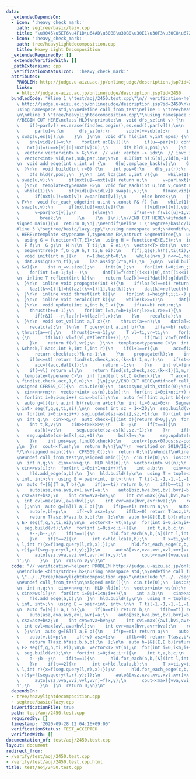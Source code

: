 ```yaml
---
data:
  _extendedDependsOn:
  - icon: ':heavy_check_mark:'
    path: segtree/basic/lazy.cpp
    title: "\u9045\u5EF6\u4F1D\u64AD\u30BB\u30B0\u30E1\u30F3\u30C8\u6728"
  - icon: ':heavy_check_mark:'
    path: tree/heavylightdecomposition.cpp
    title: Heavy Light Decomposition
  _extendedRequiredBy: []
  _extendedVerifiedWith: []
  _pathExtension: cpp
  _verificationStatusIcon: ':heavy_check_mark:'
  attributes:
    PROBLEM: http://judge.u-aizu.ac.jp/onlinejudge/description.jsp?id=2450
    links:
    - http://judge.u-aizu.ac.jp/onlinejudge/description.jsp?id=2450
  bundledCode: "#line 1 \"test/aoj/2450.test.cpp\"\n// verification-helper: PROBLEM\
    \ http://judge.u-aizu.ac.jp/onlinejudge/description.jsp?id=2450\n\n#include <bits/stdc++.h>\n\
    using namespace std;\n\n#define call_from_test\n#line 1 \"tree/heavylightdecomposition.cpp\"\
    \n\n#line 3 \"tree/heavylightdecomposition.cpp\"\nusing namespace std;\n#endif\n\
    //BEGIN CUT HERE\nclass HLD{\nprivate:\n  void dfs_sz(int v) {\n    auto &es=G[v];\n\
    \    if(~par[v]) es.erase(find(es.begin(),es.end(),par[v]));\n\n    for(int &u:es){\n\
    \      par[u]=v;\n      dfs_sz(u);\n      sub[v]+=sub[u];\n      if(sub[u]>sub[es[0]])\
    \ swap(u,es[0]);\n    }\n  }\n\n  void dfs_hld(int v,int &pos) {\n    vid[v]=pos++;\n\
    \    inv[vid[v]]=v;\n    for(int u:G[v]){\n      if(u==par[v]) continue;\n   \
    \   nxt[u]=(u==G[v][0]?nxt[v]:u);\n      dfs_hld(u,pos);\n    }\n  }\n\npublic:\n\
    \  vector< vector<int> > G;\n\n  // vid: vertex -> idx\n  // inv: idx -> vertex\n\
    \  vector<int> vid,nxt,sub,par,inv;\n\n  HLD(int n):G(n),vid(n,-1),nxt(n),sub(n,1),par(n,-1),inv(n){}\n\
    \n  void add_edge(int u,int v) {\n    G[u].emplace_back(v);\n    G[v].emplace_back(u);\n\
    \  }\n\n  void build(int r=0) {\n    int pos=0;\n    dfs_sz(r);\n    nxt[r]=r;\n\
    \    dfs_hld(r,pos);\n  }\n\n  int lca(int u,int v){\n    while(1){\n      if(vid[u]>vid[v])\
    \ swap(u,v);\n      if(nxt[u]==nxt[v]) return u;\n      v=par[nxt[v]];\n    }\n\
    \  }\n\n  template<typename F>\n  void for_each(int u,int v,const F& f) {\n  \
    \  while(1){\n      if(vid[u]>vid[v]) swap(u,v);\n      f(max(vid[nxt[v]],vid[u]),vid[v]+1);\n\
    \      if(nxt[u]!=nxt[v]) v=par[nxt[v]];\n      else break;\n    }\n  }\n\n  template<typename\
    \ F>\n  void for_each_edge(int u,int v,const F& f) {\n    while(1){\n      if(vid[u]>vid[v])\
    \ swap(u,v);\n      if(nxt[u]!=nxt[v]){\n        f(vid[nxt[v]],vid[v]+1);\n  \
    \      v=par[nxt[v]];\n      }else{\n        if(u!=v) f(vid[u]+1,vid[v]+1);\n\
    \        break;\n      }\n    }\n  }\n};\n//END CUT HERE\n#ifndef call_from_test\n\
    signed main(){\n  return 0;\n};\n#endif\n#line 1 \"segtree/basic/lazy.cpp\"\n\n\
    #line 3 \"segtree/basic/lazy.cpp\"\nusing namespace std;\n#endif\n//BEGIN CUT\
    \ HERE\ntemplate <typename T,typename E>\nstruct SegmentTree{\n  using F = function<T(T,T)>;\n\
    \  using G = function<T(T,E)>;\n  using H = function<E(E,E)>;\n  int n,height;\n\
    \  F f;\n  G g;\n  H h;\n  T ti;\n  E ei;\n  vector<T> dat;\n  vector<E> laz;\n\
    \  SegmentTree(F f,G g,H h,T ti,E ei):\n    f(f),g(g),h(h),ti(ti),ei(ei){}\n\n\
    \  void init(int n_){\n    n=1;height=0;\n    while(n<n_) n<<=1,height++;\n  \
    \  dat.assign(2*n,ti);\n    laz.assign(2*n,ei);\n  }\n\n  void build(const vector<T>\
    \ &v){\n    int n_=v.size();\n    init(n_);\n    for(int i=0;i<n_;i++) dat[n+i]=v[i];\n\
    \    for(int i=n-1;i;i--)\n      dat[i]=f(dat[(i<<1)|0],dat[(i<<1)|1]);\n  }\n\
    \n  inline T reflect(int k){\n    return laz[k]==ei?dat[k]:g(dat[k],laz[k]);\n\
    \  }\n\n  inline void propagate(int k){\n    if(laz[k]==ei) return;\n    laz[(k<<1)|0]=h(laz[(k<<1)|0],laz[k]);\n\
    \    laz[(k<<1)|1]=h(laz[(k<<1)|1],laz[k]);\n    dat[k]=reflect(k);\n    laz[k]=ei;\n\
    \  }\n\n  inline void thrust(int k){\n    for(int i=height;i;i--) propagate(k>>i);\n\
    \  }\n\n  inline void recalc(int k){\n    while(k>>=1)\n      dat[k]=f(reflect((k<<1)|0),reflect((k<<1)|1));\n\
    \  }\n\n  void update(int a,int b,E x){\n    if(a>=b) return;\n    thrust(a+=n);\n\
    \    thrust(b+=n-1);\n    for(int l=a,r=b+1;l<r;l>>=1,r>>=1){\n      if(l&1) laz[l]=h(laz[l],x),l++;\n\
    \      if(r&1) --r,laz[r]=h(laz[r],x);\n    }\n    recalc(a);\n    recalc(b);\n\
    \  }\n\n  void set_val(int a,T x){\n    thrust(a+=n);\n    dat[a]=x;laz[a]=ei;\n\
    \    recalc(a);\n  }\n\n  T query(int a,int b){\n    if(a>=b) return ti;\n   \
    \ thrust(a+=n);\n    thrust(b+=n-1);\n    T vl=ti,vr=ti;\n    for(int l=a,r=b+1;l<r;l>>=1,r>>=1)\
    \ {\n      if(l&1) vl=f(vl,reflect(l++));\n      if(r&1) vr=f(reflect(--r),vr);\n\
    \    }\n    return f(vl,vr);\n  }\n\n  template<typename C>\n  int find(int st,C\
    \ &check,T &acc,int k,int l,int r){\n    if(l+1==r){\n      acc=f(acc,reflect(k));\n\
    \      return check(acc)?k-n:-1;\n    }\n    propagate(k);\n    int m=(l+r)>>1;\n\
    \    if(m<=st) return find(st,check,acc,(k<<1)|1,m,r);\n    if(st<=l&&!check(f(acc,dat[k]))){\n\
    \      acc=f(acc,dat[k]);\n      return -1;\n    }\n    int vl=find(st,check,acc,(k<<1)|0,l,m);\n\
    \    if(~vl) return vl;\n    return find(st,check,acc,(k<<1)|1,m,r);\n  }\n\n\
    \  template<typename C>\n  int find(int st,C &check){\n    T acc=ti;\n    return\
    \ find(st,check,acc,1,0,n);\n  }\n};\n//END CUT HERE\n#ifndef call_from_test\n\
    \nsigned CFR569_C(){\n  cin.tie(0);\n  ios::sync_with_stdio(0);\n\n  int n,m;\n\
    \  cin>>n>>m;\n  vector<int> as(n),bs(m);\n  for(int i=0;i<n;i++) cin>>as[i];\n\
    \  for(int i=0;i<m;i++) cin>>bs[i];\n\n  auto f=[](int a,int b){return max(a,b);};\n\
    \  auto g=[](int a,int b){return a+b;};\n  int ti=0,ei=0;\n  SegmentTree<int,\
    \ int> seg(f,g,g,ti,ei);\n\n  const int sz = 1<<20;\n  seg.build(vector<int>(sz,0));\n\
    \n  for(int i=0;i<n;i++) seg.update(sz-as[i],sz,+1);\n  for(int i=0;i<m;i++) seg.update(sz-bs[i],sz,-1);\n\
    \n  int q;\n  cin>>q;\n  auto check=[](int d){return d>0;};\n  for(int i=0;i<q;i++){\n\
    \    int t,k,v;\n    cin>>t>>k>>v;\n    k--;\n    if(t==1){\n      seg.update(sz-as[k],sz,-1);\n\
    \      as[k]=v;\n      seg.update(sz-as[k],sz,+1);\n    }\n    if(t==2){\n   \
    \   seg.update(sz-bs[k],sz,+1);\n      bs[k]=v;\n      seg.update(sz-bs[k],sz,-1);\n\
    \    }\n    int pos=seg.find(0,check);\n    cout<<(pos<0?pos:sz-pos)<<\"\\n\"\
    ;\n  }\n  cout<<flush;\n  return 0;\n}\n/*\n  verified on 2019/10/28\n  https://codeforces.com/contest/1179/problem/C\n\
    */\n\nsigned main(){\n  CFR569_C();\n  return 0;\n}\n#endif\n#line 9 \"test/aoj/2450.test.cpp\"\
    \n#undef call_from_test\n\nsigned main(){\n  cin.tie(0);\n  ios::sync_with_stdio(0);\n\
    \n  int n,q;\n  cin>>n>>q;\n  HLD hld(n);\n  vector<int> ws(n);\n  for(int i=0;i<n;i++)\
    \ cin>>ws[i];\n  for(int i=0;i+1<n;i++){\n    int a,b;\n    cin>>a>>b;\n    a--;b--;\n\
    \    hld.add_edge(a,b);\n  }\n  hld.build();\n\n  using T = tuple<int, int, int,\
    \ int, int>;\n  using E = pair<int, int>;\n\n  T ti(-1,-1,-1,-1,-1);\n  E ei(-1,-(1e4+10));\n\
    \n  auto f=[&](T a,T b){\n    if(a==ti) return b;\n    if(b==ti) return a;\n\n\
    \    auto[asz,ava,avi,avl,avr]=a;\n    auto[bsz,bva,bvi,bvl,bvr]=b;\n\n    int\
    \ csz=asz+bsz;\n    int cva=ava+bva;\n    int cvi=max({avi,bvi,avr+bvl});\n  \
    \  int cvl=max(avl,ava+bvl);\n    int cvr=max(bvr,avr+bva);\n    return T(csz,cva,cvi,cvl,cvr);\n\
    \  };\n\n  auto g=[&](T a,E p){\n    if(p==ei) return a;\n    auto[asz,ava,avi,avl,avr]=a;\n\
    \    auto[v,b]=p;\n    if(~v) asz=1;\n    if(b>=0) return T(asz,b*asz,b*asz,b*asz,b*asz);\n\
    \    return T(asz,b*asz,b,b,b);\n  };\n\n  auto h=[&](E,E b){return b;};\n  SegmentTree<T,\
    \ E> seg(f,g,h,ti,ei);\n\n  vector<T> vt(n);\n  for(int i=0;i<n;i++) vt[hld.vid[i]]=g(ti,E(i,ws[i]));\n\
    \  seg.build(vt);\n\n  for(int i=0;i<q;i++){\n    int t,a,b,c;\n    cin>>t>>a>>b>>c;\n\
    \    a--;b--;\n    if(t==1){\n      hld.for_each(a,b,[&](int l,int r){seg.update(l,r,E(-1,c));});\n\
    \    }\n    if(t==2){\n      int c=hld.lca(a,b);\n      T x=ti,y=ti;\n      hld.for_each(c,a,[&](int\
    \ l,int r){x=f(seg.query(l,r),x);});\n      hld.for_each_edge(c,b,[&](int l,int\
    \ r){y=f(seg.query(l,r),y);});\n      auto&[xsz,xva,xvi,xvl,xvr]=x;\n      swap(xvl,xvr);\n\
    \      auto[vsz,vva,vvi,vvl,vvr]=f(x,y);\n      cout<<max({vva,vvi,vvl,vvr})<<'\\\
    n';\n    }\n  }\n  return 0;\n}\n"
  code: "// verification-helper: PROBLEM http://judge.u-aizu.ac.jp/onlinejudge/description.jsp?id=2450\n\
    \n#include <bits/stdc++.h>\nusing namespace std;\n\n#define call_from_test\n#include\
    \ \"../../tree/heavylightdecomposition.cpp\"\n#include \"../../segtree/basic/lazy.cpp\"\
    \n#undef call_from_test\n\nsigned main(){\n  cin.tie(0);\n  ios::sync_with_stdio(0);\n\
    \n  int n,q;\n  cin>>n>>q;\n  HLD hld(n);\n  vector<int> ws(n);\n  for(int i=0;i<n;i++)\
    \ cin>>ws[i];\n  for(int i=0;i+1<n;i++){\n    int a,b;\n    cin>>a>>b;\n    a--;b--;\n\
    \    hld.add_edge(a,b);\n  }\n  hld.build();\n\n  using T = tuple<int, int, int,\
    \ int, int>;\n  using E = pair<int, int>;\n\n  T ti(-1,-1,-1,-1,-1);\n  E ei(-1,-(1e4+10));\n\
    \n  auto f=[&](T a,T b){\n    if(a==ti) return b;\n    if(b==ti) return a;\n\n\
    \    auto[asz,ava,avi,avl,avr]=a;\n    auto[bsz,bva,bvi,bvl,bvr]=b;\n\n    int\
    \ csz=asz+bsz;\n    int cva=ava+bva;\n    int cvi=max({avi,bvi,avr+bvl});\n  \
    \  int cvl=max(avl,ava+bvl);\n    int cvr=max(bvr,avr+bva);\n    return T(csz,cva,cvi,cvl,cvr);\n\
    \  };\n\n  auto g=[&](T a,E p){\n    if(p==ei) return a;\n    auto[asz,ava,avi,avl,avr]=a;\n\
    \    auto[v,b]=p;\n    if(~v) asz=1;\n    if(b>=0) return T(asz,b*asz,b*asz,b*asz,b*asz);\n\
    \    return T(asz,b*asz,b,b,b);\n  };\n\n  auto h=[&](E,E b){return b;};\n  SegmentTree<T,\
    \ E> seg(f,g,h,ti,ei);\n\n  vector<T> vt(n);\n  for(int i=0;i<n;i++) vt[hld.vid[i]]=g(ti,E(i,ws[i]));\n\
    \  seg.build(vt);\n\n  for(int i=0;i<q;i++){\n    int t,a,b,c;\n    cin>>t>>a>>b>>c;\n\
    \    a--;b--;\n    if(t==1){\n      hld.for_each(a,b,[&](int l,int r){seg.update(l,r,E(-1,c));});\n\
    \    }\n    if(t==2){\n      int c=hld.lca(a,b);\n      T x=ti,y=ti;\n      hld.for_each(c,a,[&](int\
    \ l,int r){x=f(seg.query(l,r),x);});\n      hld.for_each_edge(c,b,[&](int l,int\
    \ r){y=f(seg.query(l,r),y);});\n      auto&[xsz,xva,xvi,xvl,xvr]=x;\n      swap(xvl,xvr);\n\
    \      auto[vsz,vva,vvi,vvl,vvr]=f(x,y);\n      cout<<max({vva,vvi,vvl,vvr})<<'\\\
    n';\n    }\n  }\n  return 0;\n}\n"
  dependsOn:
  - tree/heavylightdecomposition.cpp
  - segtree/basic/lazy.cpp
  isVerificationFile: true
  path: test/aoj/2450.test.cpp
  requiredBy: []
  timestamp: '2020-09-28 12:04:16+09:00'
  verificationStatus: TEST_ACCEPTED
  verifiedWith: []
documentation_of: test/aoj/2450.test.cpp
layout: document
redirect_from:
- /verify/test/aoj/2450.test.cpp
- /verify/test/aoj/2450.test.cpp.html
title: test/aoj/2450.test.cpp
---
```

